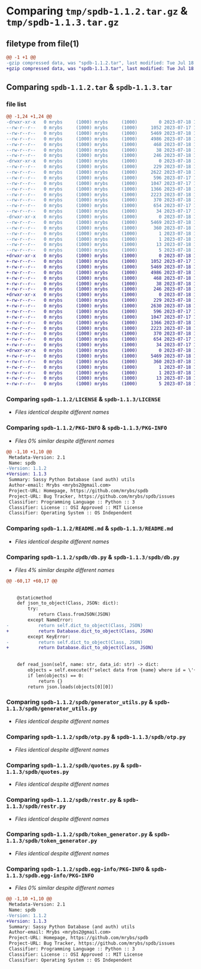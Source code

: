 # Comparing `tmp/spdb-1.1.2.tar.gz` & `tmp/spdb-1.1.3.tar.gz`

## filetype from file(1)

```diff
@@ -1 +1 @@
-gzip compressed data, was "spdb-1.1.2.tar", last modified: Tue Jul 18 18:07:03 2023, max compression
+gzip compressed data, was "spdb-1.1.3.tar", last modified: Tue Jul 18 18:08:59 2023, max compression
```

## Comparing `spdb-1.1.2.tar` & `spdb-1.1.3.tar`

### file list

```diff
@@ -1,24 +1,24 @@
-drwxr-xr-x   0 mrybs     (1000) mrybs     (1000)        0 2023-07-18 18:07:03.353579 spdb-1.1.2/
--rw-r--r--   0 mrybs     (1000) mrybs     (1000)     1052 2023-07-17 12:15:45.000000 spdb-1.1.2/LICENSE
--rw-r--r--   0 mrybs     (1000) mrybs     (1000)     5469 2023-07-18 18:07:03.353579 spdb-1.1.2/PKG-INFO
--rw-r--r--   0 mrybs     (1000) mrybs     (1000)     4986 2023-07-18 12:48:35.000000 spdb-1.1.2/README.md
--rw-r--r--   0 mrybs     (1000) mrybs     (1000)      468 2023-07-18 18:06:51.000000 spdb-1.1.2/pyproject.toml
--rw-r--r--   0 mrybs     (1000) mrybs     (1000)       38 2023-07-18 18:07:03.353579 spdb-1.1.2/setup.cfg
--rw-r--r--   0 mrybs     (1000) mrybs     (1000)      246 2023-07-18 18:06:57.000000 spdb-1.1.2/setup.py
-drwxr-xr-x   0 mrybs     (1000) mrybs     (1000)        0 2023-07-18 18:07:03.350245 spdb-1.1.2/spdb/
--rw-r--r--   0 mrybs     (1000) mrybs     (1000)      229 2023-07-18 12:50:28.000000 spdb-1.1.2/spdb/__init__.py
--rw-r--r--   0 mrybs     (1000) mrybs     (1000)     2622 2023-07-18 18:06:48.000000 spdb-1.1.2/spdb/db.py
--rw-r--r--   0 mrybs     (1000) mrybs     (1000)      596 2023-07-17 12:49:27.000000 spdb-1.1.2/spdb/generator_utils.py
--rw-r--r--   0 mrybs     (1000) mrybs     (1000)     1047 2023-07-17 12:49:07.000000 spdb-1.1.2/spdb/otp.py
--rw-r--r--   0 mrybs     (1000) mrybs     (1000)     1366 2023-07-18 13:08:42.000000 spdb-1.1.2/spdb/quotes.py
--rw-r--r--   0 mrybs     (1000) mrybs     (1000)     2223 2023-07-18 12:58:01.000000 spdb-1.1.2/spdb/restr.py
--rw-r--r--   0 mrybs     (1000) mrybs     (1000)      370 2023-07-18 13:07:31.000000 spdb-1.1.2/spdb/textvalidator.py
--rw-r--r--   0 mrybs     (1000) mrybs     (1000)      654 2023-07-17 17:51:56.000000 spdb-1.1.2/spdb/token_generator.py
--rw-r--r--   0 mrybs     (1000) mrybs     (1000)       34 2023-07-17 10:29:15.000000 spdb-1.1.2/spdb/utils.py
-drwxr-xr-x   0 mrybs     (1000) mrybs     (1000)        0 2023-07-18 18:07:03.350245 spdb-1.1.2/spdb.egg-info/
--rw-r--r--   0 mrybs     (1000) mrybs     (1000)     5469 2023-07-18 18:07:03.000000 spdb-1.1.2/spdb.egg-info/PKG-INFO
--rw-r--r--   0 mrybs     (1000) mrybs     (1000)      360 2023-07-18 18:07:03.000000 spdb-1.1.2/spdb.egg-info/SOURCES.txt
--rw-r--r--   0 mrybs     (1000) mrybs     (1000)        1 2023-07-18 18:07:03.000000 spdb-1.1.2/spdb.egg-info/dependency_links.txt
--rw-r--r--   0 mrybs     (1000) mrybs     (1000)        1 2023-07-18 11:02:48.000000 spdb-1.1.2/spdb.egg-info/not-zip-safe
--rw-r--r--   0 mrybs     (1000) mrybs     (1000)       13 2023-07-18 18:07:03.000000 spdb-1.1.2/spdb.egg-info/requires.txt
--rw-r--r--   0 mrybs     (1000) mrybs     (1000)        5 2023-07-18 18:07:03.000000 spdb-1.1.2/spdb.egg-info/top_level.txt
+drwxr-xr-x   0 mrybs     (1000) mrybs     (1000)        0 2023-07-18 18:08:59.063941 spdb-1.1.3/
+-rw-r--r--   0 mrybs     (1000) mrybs     (1000)     1052 2023-07-17 12:15:45.000000 spdb-1.1.3/LICENSE
+-rw-r--r--   0 mrybs     (1000) mrybs     (1000)     5469 2023-07-18 18:08:59.063941 spdb-1.1.3/PKG-INFO
+-rw-r--r--   0 mrybs     (1000) mrybs     (1000)     4986 2023-07-18 12:48:35.000000 spdb-1.1.3/README.md
+-rw-r--r--   0 mrybs     (1000) mrybs     (1000)      468 2023-07-18 18:08:50.000000 spdb-1.1.3/pyproject.toml
+-rw-r--r--   0 mrybs     (1000) mrybs     (1000)       38 2023-07-18 18:08:59.063941 spdb-1.1.3/setup.cfg
+-rw-r--r--   0 mrybs     (1000) mrybs     (1000)      246 2023-07-18 18:08:46.000000 spdb-1.1.3/setup.py
+drwxr-xr-x   0 mrybs     (1000) mrybs     (1000)        0 2023-07-18 18:08:59.063941 spdb-1.1.3/spdb/
+-rw-r--r--   0 mrybs     (1000) mrybs     (1000)      229 2023-07-18 12:50:28.000000 spdb-1.1.3/spdb/__init__.py
+-rw-r--r--   0 mrybs     (1000) mrybs     (1000)     2630 2023-07-18 18:08:40.000000 spdb-1.1.3/spdb/db.py
+-rw-r--r--   0 mrybs     (1000) mrybs     (1000)      596 2023-07-17 12:49:27.000000 spdb-1.1.3/spdb/generator_utils.py
+-rw-r--r--   0 mrybs     (1000) mrybs     (1000)     1047 2023-07-17 12:49:07.000000 spdb-1.1.3/spdb/otp.py
+-rw-r--r--   0 mrybs     (1000) mrybs     (1000)     1366 2023-07-18 13:08:42.000000 spdb-1.1.3/spdb/quotes.py
+-rw-r--r--   0 mrybs     (1000) mrybs     (1000)     2223 2023-07-18 12:58:01.000000 spdb-1.1.3/spdb/restr.py
+-rw-r--r--   0 mrybs     (1000) mrybs     (1000)      370 2023-07-18 13:07:31.000000 spdb-1.1.3/spdb/textvalidator.py
+-rw-r--r--   0 mrybs     (1000) mrybs     (1000)      654 2023-07-17 17:51:56.000000 spdb-1.1.3/spdb/token_generator.py
+-rw-r--r--   0 mrybs     (1000) mrybs     (1000)       34 2023-07-17 10:29:15.000000 spdb-1.1.3/spdb/utils.py
+drwxr-xr-x   0 mrybs     (1000) mrybs     (1000)        0 2023-07-18 18:08:59.063941 spdb-1.1.3/spdb.egg-info/
+-rw-r--r--   0 mrybs     (1000) mrybs     (1000)     5469 2023-07-18 18:08:58.000000 spdb-1.1.3/spdb.egg-info/PKG-INFO
+-rw-r--r--   0 mrybs     (1000) mrybs     (1000)      360 2023-07-18 18:08:59.000000 spdb-1.1.3/spdb.egg-info/SOURCES.txt
+-rw-r--r--   0 mrybs     (1000) mrybs     (1000)        1 2023-07-18 18:08:58.000000 spdb-1.1.3/spdb.egg-info/dependency_links.txt
+-rw-r--r--   0 mrybs     (1000) mrybs     (1000)        1 2023-07-18 11:02:48.000000 spdb-1.1.3/spdb.egg-info/not-zip-safe
+-rw-r--r--   0 mrybs     (1000) mrybs     (1000)       13 2023-07-18 18:08:58.000000 spdb-1.1.3/spdb.egg-info/requires.txt
+-rw-r--r--   0 mrybs     (1000) mrybs     (1000)        5 2023-07-18 18:08:58.000000 spdb-1.1.3/spdb.egg-info/top_level.txt
```

### Comparing `spdb-1.1.2/LICENSE` & `spdb-1.1.3/LICENSE`

 * *Files identical despite different names*

### Comparing `spdb-1.1.2/PKG-INFO` & `spdb-1.1.3/PKG-INFO`

 * *Files 0% similar despite different names*

```diff
@@ -1,10 +1,10 @@
 Metadata-Version: 2.1
 Name: spdb
-Version: 1.1.2
+Version: 1.1.3
 Summary: Sassy Python Database (and auth) utils
 Author-email: Mrybs <mrybs2@gmail.com>
 Project-URL: Homepage, https://github.com/mrybs/spdb
 Project-URL: Bug Tracker, https://github.com/mrybs/spdb/issues
 Classifier: Programming Language :: Python :: 3
 Classifier: License :: OSI Approved :: MIT License
 Classifier: Operating System :: OS Independent
```

### Comparing `spdb-1.1.2/README.md` & `spdb-1.1.3/README.md`

 * *Files identical despite different names*

### Comparing `spdb-1.1.2/spdb/db.py` & `spdb-1.1.3/spdb/db.py`

 * *Files 4% similar despite different names*

```diff
@@ -60,17 +60,17 @@
 
 
 	@staticmethod
 	def json_to_object(Class, JSON: dict):
 		try:
 			return Class.fromJSON(JSON)
 		except NameError:
-			return self.dict_to_object(Class, JSON)
+			return Database.dict_to_object(Class, JSON)
 		except KeyError:
-			return self.dict_to_object(Class, JSON)
+			return Database.dict_to_object(Class, JSON)
 
 
 	def read_json(self, name: str, data_id: str) -> dict:
 		objects = self.execute(f'select data from {name} where id = \'{data_id}\'')
 		if len(objects) == 0:
 			return {}
 		return json.loads(objects[0][0])
```

### Comparing `spdb-1.1.2/spdb/generator_utils.py` & `spdb-1.1.3/spdb/generator_utils.py`

 * *Files identical despite different names*

### Comparing `spdb-1.1.2/spdb/otp.py` & `spdb-1.1.3/spdb/otp.py`

 * *Files identical despite different names*

### Comparing `spdb-1.1.2/spdb/quotes.py` & `spdb-1.1.3/spdb/quotes.py`

 * *Files identical despite different names*

### Comparing `spdb-1.1.2/spdb/restr.py` & `spdb-1.1.3/spdb/restr.py`

 * *Files identical despite different names*

### Comparing `spdb-1.1.2/spdb/token_generator.py` & `spdb-1.1.3/spdb/token_generator.py`

 * *Files identical despite different names*

### Comparing `spdb-1.1.2/spdb.egg-info/PKG-INFO` & `spdb-1.1.3/spdb.egg-info/PKG-INFO`

 * *Files 0% similar despite different names*

```diff
@@ -1,10 +1,10 @@
 Metadata-Version: 2.1
 Name: spdb
-Version: 1.1.2
+Version: 1.1.3
 Summary: Sassy Python Database (and auth) utils
 Author-email: Mrybs <mrybs2@gmail.com>
 Project-URL: Homepage, https://github.com/mrybs/spdb
 Project-URL: Bug Tracker, https://github.com/mrybs/spdb/issues
 Classifier: Programming Language :: Python :: 3
 Classifier: License :: OSI Approved :: MIT License
 Classifier: Operating System :: OS Independent
```

